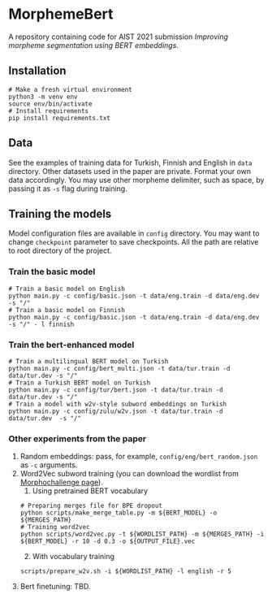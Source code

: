 # MorphemeBert

A repository containing code for AIST 2021 submission *Improving morpheme segmentation using BERT embeddings*.

## Installation
```shell
# Make a fresh virtual environment
python3 -m venv env
source env/bin/activate
# Install requirements
pip install requirements.txt
```

## Data

See the examples of training data for Turkish, Finnish and English in `data` directory. Other datasets used in the paper are private.
Format your own data accordingly. You may use other morpheme delimiter, such as space, by passing it as `-s` flag during training.

## Training the models

Model configuration files are available in `config` directory. You may want to change `checkpoint` parameter to save checkpoints. 
All the path are relative to root directory of the project.

### Train the basic model
```shell
# Train a basic model on English
python main.py -c config/basic.json -t data/eng.train -d data/eng.dev -s "/"
# Train a basic model on Finnish
python main.py -c config/basic.json -t data/eng.train -d data/eng.dev -s "/" - l finnish
```

### Train the bert-enhanced model
```shell
# Train a multilingual BERT model on Turkish
python main.py -c config/bert_multi.json -t data/tur.train -d data/tur.dev -s "/"
# Train a Turkish BERT model on Turkish
python main.py -c config/tur/bert.json -t data/tur.train -d data/tur.dev -s "/"
# Train a model with w2v-style subword embeddings on Turkish
python main.py -c config/zulu/w2v.json -t data/tur.train -d data/tur.dev  -s "/"
```

### Other experiments from the paper

1. Random embeddings: pass, for example, `config/eng/bert_random.json` as `-c` arguments.
2. Word2Vec subword training (you can download the wordlist from [Morphochallenge page](http://morpho.aalto.fi/events/morphochallenge2010/datasets.shtml)).
   1. Using pretrained BERT vocabulary
   ```shell
   # Preparing merges file for BPE dropout
   python scripts/make_merge_table.py -m ${BERT_MODEL} -o ${MERGES_PATH}
   # Training word2vec
   python scripts/word2vec.py -t ${WORDLIST_PATH} -m ${MERGES_PATH} -i ${BERT_MODEL} -r 10 -d 0.3 -o ${OUTPUT_FILE}.vec
   ```
   2. With vocabulary training
   ```shell
   scripts/prepare_w2v.sh -i ${WORDLIST_PATH} -l english -r 5
   ```
3. Bert finetuning: TBD.